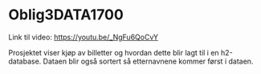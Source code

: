 # Oblig3DATA1700

Link til video: https://youtu.be/_NgFu6QoCvY

Prosjektet viser kjøp av billetter og hvordan dette blir lagt til i en h2-database. Dataen blir også sortert så etternavnene kommer først i dataen.
